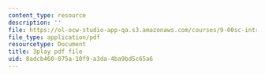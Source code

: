 ```yaml
---
content_type: resource
description: ''
file: https://ol-ocw-studio-app-qa.s3.amazonaws.com/courses/9-00sc-introduction-to-psychology-fall-2011/8adcb460075a10f9a3da4ba9bd5c65a6_syXplPKQb_o.pdf
file_type: application/pdf
resourcetype: Document
title: 3play pdf file
uid: 8adcb460-075a-10f9-a3da-4ba9bd5c65a6
---
```

